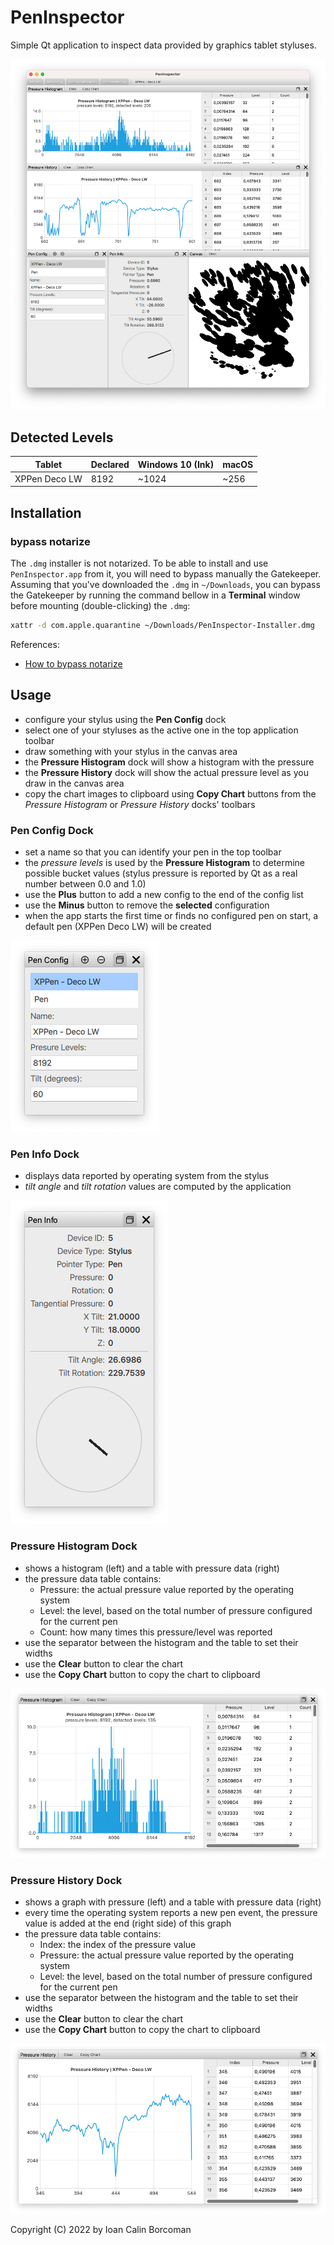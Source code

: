 # PenInspector

Simple Qt application to inspect data provided by graphics tablet styluses.

![main window](docs/main_window.png)

## Detected Levels

| Tablet | Declared | Windows 10 (Ink) | macOS |
|---|---|---|---|
| XPPen Deco LW | 8192 | ~1024 | ~256 |

## Installation

### bypass notarize

The `.dmg` installer is not notarized. To be able to install and use `PenInspector.app` from it, you will need to bypass manually the Gatekeeper. Assuming that you've downloaded the `.dmg` in `~/Downloads`, you can bypass the Gatekeeper by running the command bellow in a **Terminal** window before mounting (double-clicking) the `.dmg`:

```sh
xattr -d com.apple.quarantine ~/Downloads/PenInspector-Installer.dmg
```

References:

* [How to bypass notarize ](http://www.pa-software.com/documentation/Bypass_Notarize/)

## Usage

* configure your stylus using the **Pen Config** dock
* select one of your styluses as the active one in the top application toolbar
* draw something with your stylus in the canvas area
* the **Pressure Histogram** dock will show a histogram with the pressure
* the **Pressure History** dock will show the actual pressure level as you draw in the canvas area
* copy the chart images to clipboard using **Copy Chart** buttons from the *Pressure Histogram* or *Pressure History* docks' toolbars

### Pen Config Dock

* set a name so that you can identify your pen in the top toolbar
* the *pressure levels* is used by the **Pressure Histogram** to determine possible bucket values (stylus pressure is reported by Qt as a real number between 0.0 and 1.0)
* use the **Plus** button to add a new config to the end of the config list
* use the **Minus** button to remove the **selected** configuration
* when the app starts the first time or finds no configured pen on start, a default pen (XPPen Deco LW) will be created

![pen config](docs/pen_config_dock.png)

### Pen Info Dock

* displays data reported by operating system from the stylus
* *tilt angle* and *tilt rotation* values are computed by the application

![pen info](docs/pen_info_dock.png)

### Pressure Histogram Dock

* shows a histogram (left) and a table with pressure data (right)
* the pressure data table contains:
  * Pressure: the actual pressure value reported by the operating system
  * Level: the level, based on the total number of pressure configured for the current pen
  * Count: how many times this pressure/level was reported
* use the separator between the histogram and the table to set their widths
* use the **Clear** button to clear the chart
* use the **Copy Chart** button to copy the chart to clipboard

![pressure histogram](docs/pressure_histogram_dock.png)

### Pressure History Dock

* shows a graph with pressure (left) and a table with pressure data (right)
* every time the operating system reports a new pen event, the pressure value is added at the end (right side) of this graph
* the pressure data table contains:
  * Index: the index of the pressure value
  * Pressure: the actual pressure value reported by the operating system
  * Level: the level, based on the total number of pressure configured for the current pen
* use the separator between the histogram and the table to set their widths
* use the **Clear** button to clear the chart
* use the **Copy Chart** button to copy the chart to clipboard

![pressure history](docs/pressure_history_dock.png)

Copyright (C) 2022 by Ioan Calin Borcoman
